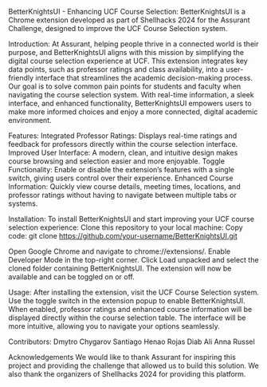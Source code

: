 BetterKnightsUI - Enhancing UCF Course Selection:
BetterKnightsUI is a Chrome extension developed as part of Shellhacks 2024 for the Assurant Challenge, designed to improve the UCF Course Selection system.


Introduction:
At Assurant, helping people thrive in a connected world is their purpose, and BetterKnightsUI aligns with this mission by simplifying the digital course selection experience at UCF. This extension integrates key data points, such as professor ratings and class availability, into a user-friendly interface that streamlines the academic decision-making process.
Our goal is to solve common pain points for students and faculty when navigating the course selection system. With real-time information, a sleek interface, and enhanced functionality, BetterKnightsUI empowers users to make more informed choices and enjoy a more connected, digital academic environment.

Features:
Integrated Professor Ratings: Displays real-time ratings and feedback for professors directly within the course selection interface.
Improved User Interface: A modern, clean, and intuitive design makes course browsing and selection easier and more enjoyable.
Toggle Functionality: Enable or disable the extension’s features with a single switch, giving users control over their experience.
Enhanced Course Information: Quickly view course details, meeting times, locations, and professor ratings without having to navigate between multiple tabs or systems.


Installation:
To install BetterKnightsUI and start improving your UCF course selection experience:
Clone this repository to your local machine:
Copy code:
git clone https://github.com/your-username/BetterKnightsUI.git

Open Google Chrome and navigate to chrome://extensions/.
Enable Developer Mode in the top-right corner.
Click Load unpacked and select the cloned folder containing BetterKnightsUI.
The extension will now be available and can be toggled on or off.


Usage:
After installing the extension, visit the UCF Course Selection system.
Use the toggle switch in the extension popup to enable BetterKnightsUI.
When enabled, professor ratings and enhanced course information will be displayed directly within the course selection table.
The interface will be more intuitive, allowing you to navigate your options seamlessly.


Contributors:
Dmytro Chygarov
Santiago Henao Rojas
Diab Ali
Anna Russel

Acknowledgements
We would like to thank Assurant for inspiring this project and providing the challenge that allowed us to build this solution. We also thank the organizers of Shellhacks 2024 for providing this platform.
